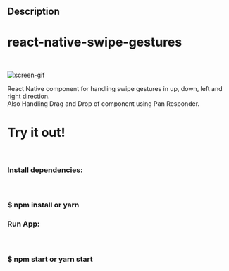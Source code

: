 ## Description

<h1>react-native-swipe-gestures</h1></br>

![screen-gif](https://raw.github.com/dev-reactjs/react-hooks-task/master/src/assets/gif.gif)

React Native component for handling swipe gestures in up, down, left and right direction.</br>
Also Handling Drag and Drop of component using Pan Responder.

<h1>Try it out!</h1></br>

<h3><b>Install dependencies:</b><h3></br><p>$ npm install or yarn</p>

<h3><b>Run App:</b><h3></br><p>$ npm start or yarn start</p>
